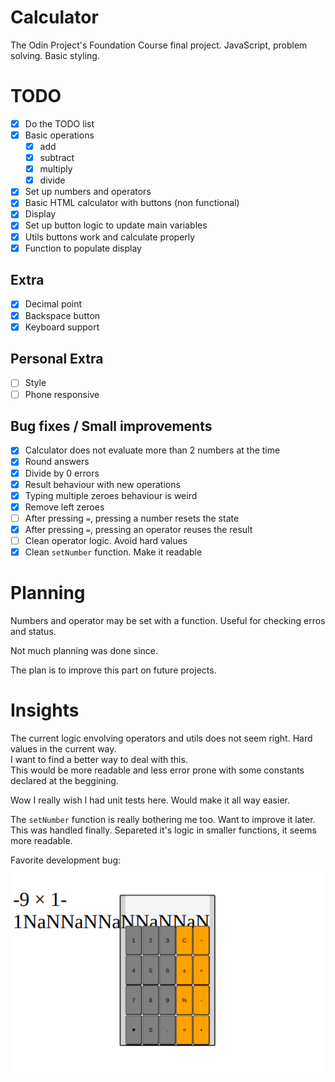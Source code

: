 # Calculator

The Odin Project's Foundation Course final project.
JavaScript, problem solving. Basic styling.

# TODO

- [x] Do the TODO list
- [x] Basic operations
  - [x] add
  - [x] subtract
  - [x] multiply
  - [x] divide
- [x] Set up numbers and operators
- [x] Basic HTML calculator with buttons (non functional)
- [x] Display
- [x] Set up button logic to update main variables
- [x] Utils buttons work and calculate properly
- [x] Function to populate display

## Extra

- [x] Decimal point
- [x] Backspace button
- [x] Keyboard support

## Personal Extra
- [ ] Style
- [ ] Phone responsive

## Bug fixes / Small improvements

- [x] Calculator does not evaluate more than 2 numbers at the time
- [x] Round answers
- [x] Divide by 0 errors
- [x] Result behaviour with new operations
- [x] Typing multiple zeroes behaviour is weird
- [x] Remove left zeroes
- [ ] After pressing `=`, pressing a number resets the state
- [x] After pressing `=`, pressing an operator reuses the result
- [ ] Clean operator logic. Avoid hard values
- [x] Clean `setNumber` function. Make it readable

# Planning

Numbers and operator may be set with a function. Useful for checking erros and status.

Not much planning was done since.

The plan is to improve this part on future projects.

# Insights

The current logic envolving operators and utils does not seem right. Hard values in the current way. \
I want to find a better way to deal with this. \
This would be more readable and less error prone with some constants declared at the beggining.

Wow I really wish I had unit tests here. Would make it all way easier.

The `setNumber` function is really bothering me too. Want to improve it later. \
This was handled finally. Separeted it's logic in smaller functions, it seems more readable.

Favorite development bug: \
![Shows a broken calculator app, With overflowing text with lots of 'NaN's in the display.](bug.png "Favorite bug")
